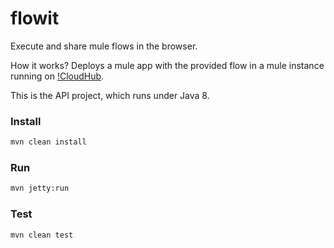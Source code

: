 # flowit
Execute and share mule flows in the browser.

How it works? Deploys a mule app with the provided flow in a mule instance running on [!CloudHub](https://www.mulesoft.com/platform/saas/cloudhub-ipaas-cloud-based-integration).

This is the API project, which runs under Java 8.

### Install

```sh
mvn clean install
```

### Run

```sh
mvn jetty:run
```

### Test

```sh
mvn clean test
```
